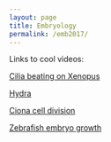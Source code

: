 ```yaml
---
layout: page
title: Embryology
permalink: /emb2017/
---
```


Links to cool videos: 

[Cilia beating on Xenopus](https://vimeo.com/331513807)

[Hydra](https://vimeo.com/331514151)

[Ciona cell division](https://vimeo.com/331514404)

[Zebrafish embryo growth](https://vimeo.com/331514590)

<!-- Art. Quotes. Embryology. Other projects.  --> 

<!-- This is the base Jekyll theme. You can find out more info about customizing your Jekyll theme, as well as basic Jekyll usage documentation at [jekyllrb.com](https://jekyllrb.com/)

You can find the source code for Minima at GitHub:
[jekyll][jekyll-organization] /
[minima](https://github.com/jekyll/minima)

You can find the source code for Jekyll at GitHub:
[jekyll][jekyll-organization] /
[jekyll](https://github.com/jekyll/jekyll)


[jekyll-organization]: https://github.com/jekyll -->